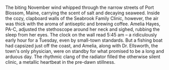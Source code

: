 The biting November wind whipped through the narrow streets of Port Blossom, Maine, carrying the scent of salt and decaying seaweed.  Inside the cozy, clapboard walls of the Seabrook Family Clinic, however, the air was thick with the aroma of antiseptic and brewing coffee.  Amelia Hayes, PA-C, adjusted the stethoscope around her neck and sighed, rubbing the sleep from her eyes.  The clock on the wall read 5:45 am – a ridiculously early hour for a Tuesday, even by small-town standards.  But a fishing boat had capsized just off the coast, and Amelia, along with Dr. Ellsworth, the town's only physician, were on standby for what promised to be a long and arduous day.  The rhythmic clang of the radiator filled the otherwise silent clinic, a metallic heartbeat in the pre-dawn stillness.
